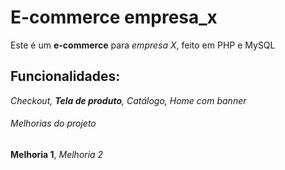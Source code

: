 # E-commerce empresa_x

Este é um **e-commerce** para _empresa X_, feito em PHP e MySQL

## Funcionalidades:

_Checkout, **Tela de produto**, Catálogo, Home com banner_

###### Melhorias do projeto

**Melhoria 1**, _Melhoria 2_
